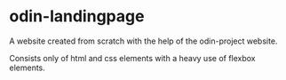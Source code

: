 # odin-landingpage

A website created from scratch with the help of the odin-project website.

Consists only of html and css elements with a heavy use of flexbox elements.